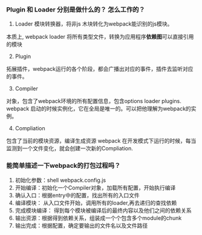 ### Plugin 和 Loader 分别是做什么的？ 怎么工作的？

1. Loader
模块转换器，将非js 木块转化为webpack能识别的js模块。

本质上, webpack loader 将所有类型文件，转换为应用程序**依赖图**可以直接引用的模块

2. Plugin 

拓展插件，webpack运行的各个阶段，都会广播出对应的事件，插件去监听对应的事件。

3. Compiler 

对象，包含了webpack环境的所有配置信息，包含options loader plugins.
webpack 启动的时候实例化，它在全局是唯一的。可以把他理解为webpack的实例。

4. Compliation

包含了当前的模块资源，编译生成资源
webpack 在开发模式下运行的时候，每当监测到一个文件变化，就会创建一次新的Compliation.

### 能简单描述一下webpack的打包过程吗？

1. 初始化参数：shell webpack.config.js
2. 开始编译：初始化一个Compiler对象，加载所有配置，开始执行编译
3. 确认入口：根据entry中的配置，找出所有的入口文件
4. 编译模块： 从入口文件开始，调用所有的loader,再去递归的查找依赖
5. 完成模块编译： 得到每个模块被编译后的最终内容以及他们之间的依赖关系
6. 输出资源：根据得到依赖关系，组装成一个个包含多个module的chunk
7. 输出完成：根据配置，确定要输出的文件名以及文件路径